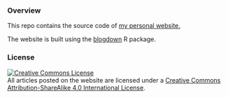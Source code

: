 ### Overview

This repo contains the source code of [my personal website.](https://www.eokodie.com/)

The website is built using the [blogdown](https://github.com/rstudio/blogdown) R package. 

### License

<a rel="license" href="http://creativecommons.org/licenses/by-sa/4.0/"><img alt="Creative Commons License" style="border-width:0" src="https://i.creativecommons.org/l/by-sa/4.0/88x31.png" /></a><br />
All articles posted on the website are licensed under a <a rel="license" href="http://creativecommons.org/licenses/by-sa/4.0/">Creative Commons Attribution-ShareAlike 4.0 International License</a>.